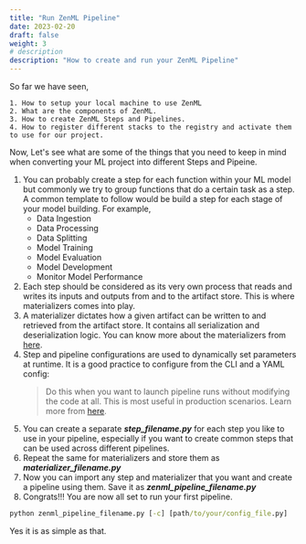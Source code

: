 ```yaml
---
title: "Run ZenML Pipeline"
date: 2023-02-20
draft: false
weight: 3
# description
description: "How to create and run your ZenML Pipeline"
---
```


So far we have seen,

```
1. How to setup your local machine to use ZenML 
2. What are the components of ZenML.
3. How to create ZenML Steps and Pipelines. 
4. How to register different stacks to the registry and activate them to use for our project.
```
Now, Let's see what are some of the things that you need to keep in mind when converting your ML project into different Steps and Pipeine.

1. You can probably create a step for each function within your ML model but commonly we try to group functions that do a certain task as a step. A common template to follow would be build a step for each stage of your model building. For example,
	- Data Ingestion
	- Data Processing
	- Data Splitting
	- Model Training
	- Model Evaluation
	- Model Development
	- Monitor Model Performance
2. Each step should be considered as its very own process that reads and writes its inputs and outputs from and to the artifact store. This is where materializers comes into play.  
3. A materializer dictates how a given artifact can be written to and retrieved from the artifact store. It contains all serialization and deserialization logic. You can know more about the materializers from [here](https://docs.zenml.io/v/0.10.0/developer-guide/materializer).
4. Step and pipeline configurations are used to dynamically set parameters at runtime. It is a good practice to configure from the CLI and a YAML config:
	>Do this when you want to launch pipeline runs without modifying the code at all. This is most useful in production scenarios. Learn more from [here](https://docs.zenml.io/v/0.10.0/developer-guide/runtime-configuration).
5. You can create a separate ***step_filename.py*** for each step you like to use in your pipeline, especially if you want to create common steps that can be used across different pipelines. 
6. Repeat the same for materializers and store them as ***materializer_filename.py***
7. Now you can import any step and materializer that you want and create a pipeline using them. Save it as ***zenml_pipeline_filename.py*** 
8. Congrats!!! You are now all set to run your first pipeline.  
```cmd
python zenml_pipeline_filename.py [-c] [path/to/your/config_file.py]  
```
Yes it is as simple as that.